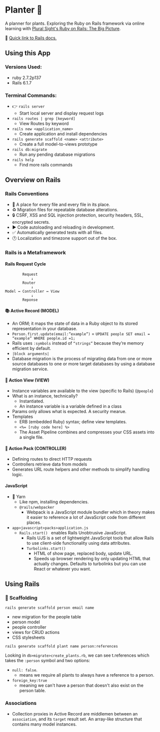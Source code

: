 # Planter :seedling:
A planner for plants. Exploring the Ruby on Rails framework via online learning with [Plural Sight's Ruby on Rails: The Big Picture](https://app.pluralsight.com/library/courses/ruby-rails-big-picture/table-of-contents).

:railway_car: [Quick link to Rails docs.](https://api.rubyonrails.org)

## Using this App
### Versions Used:
- ruby 2.7.2p137
- Rails 6.1.7

### Terminal Commands:
- :point_right: ```rails server```
  - Start local server and display request logs
- ```rails routes | grep [keyword]```
  - View Routes by keyword
- ```rails new <application_name>```
  - Create application and install dependencies
- ```rails generate scaffold <name> <attribute>```
  - Create a full model-to-views prototype
- ```rails db:migrate```
  - Run any pending database migrations
- ``rails help``
  - Find more rails commands
## Overview on Rails
### Rails Conventions
- :file_folder: A place for every file and every file in its place.
- :recycle: Migration files for repeatable database alterations.
- :lock: CSRF, XSS and SQL injection protection, security headers, SSL, encrypted secrets.
- :arrow_forward: Code autoloading and reloading in development.
- :white_check_mark: Automatically generated tests with all files.
- :clock1: Localization and timezone support out of the box.

### Rails is a Metaframework
#### Rails Request Cycle 
```
        Request 
            ↓ 
        Router
            ↓
Model ↔ Controller ↔ View
            ↓
        Reponse
```

#### :books: Active Record (MODEL)
- An ORM; it maps the state of data in a Ruby object to its stored representation in your database.
- `Person.first.update(email:”example”)` = `UPDATE people SET email = “example” WHERE people.id =1;`
- Rails uses `:symbols` instead of `“strings”` because they’re memory efficient by default.
- `|block arguments|`
- Database migration is the process of migrating data from one or more source databases to one or more target databases by using a database migration service.


#### :eyes: Action View (VIEW)
- Instance variables are available to the view (specific to Rails) (`@people`)
- What is an instance, technically?
  - Instantiated.
  - An instance variable is a variable defined in a class
- Params only allows what is expected. A security mearue.
- Templates
  - ERB (embedded Ruby) syntax; define view templates.
  - `<%= [ruby code here] %>`
  - The Asset Pipeline combines and compresses your CSS assets into a single file.

#### :vertical_traffic_light: Action Pack (CONTROLLER)
- Defining routes to direct HTTP requests
- Controllers retrieve data from models
- Generates URL route helpers and other methods to simplify handling logic.

#### JavaScript
- :yarn: Yarn
  - Like npm, installing dependencies.
  - `@rails/webpacker`
    - Webpack is a JavaScript module bundler which in theory makes it easier to reference a lot of JavaScript code from different places.
- `app>javascript>packs>application.js`
  - `Rails.start() ` enables Rails Unobtrusive JavaScript.
    - Rails UJS is a set of lightweight JavaScript tools that allow Rails to use client-side functionality using data attributes.
    - `Turbolinks.start()`
      - HTML of show page, replaced body, update URL.
      - Speeds up browser rendering by only updating HTML that actually changes.
      Defaults to turbolinks but you can use React or whatever you want.
## Using Rails
### :bricks: Scaffolding
```rails generate scaffold person email name```
- new migration for the people table
- person model
- people controller
- views for CRUD actions
- CSS stylesheets

```rails generate scaffold plant name person:references```

Looking in ``db>migrate>create_plants.rb``, we can see t.references which takes the ``:person`` symbol and two options:
- ``null: false``.
    - means we require all plants to always have a reference to a person.
- ``foreign_key:true``
    - meaning we can't have a person that doesn't also exist on the person table.

### Associations
- Collection proxies in Active Record are middlemen between an `association`, and its `target` result set. An array-like structure that contains many model instances.